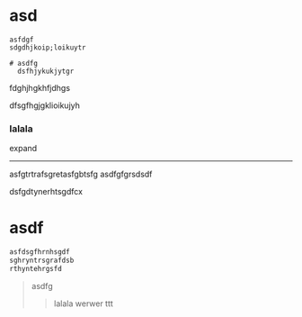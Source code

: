 # asd

    asfdgf
    sdgdhjkoip;loikuytr
    
    # asdfg
      dsfhjykukjytgr
  fdghjhgkhfjdhgs

dfsgfhgjgklioikujyh

### lalala

expand

-----

asfgtrtrafsgretasfgbtsfg
asdfgfgrsdsdf

dsfgdtynerhtsgdfcx

# asdf

  ```cpp
  asfdsgfhrnhsgdf
  sghryntrsgrafdsb
  rthyntehrgsfd
  ```

> asdfg
>
> > lalala
> > werwer
> ttt
>